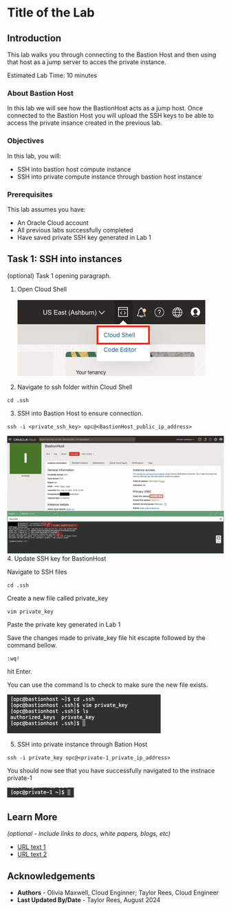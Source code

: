 # Title of the Lab

## Introduction

This lab walks you through connecting to the Bastion Host and then using that host as a jump server to acces the private instance. 

Estimated Lab Time: 10 minutes

### About Bastion Host

In this lab we will see how the BastionHost acts as a jump host. Once connected to the Bastion Host you will upload the SSH keys to be able to access the private insance created in the previous lab. 

### Objectives


In this lab, you will:
* SSH into bastion host compute instance 
* SSH into private compute instance through bastion host instance


### Prerequisites 

This lab assumes you have:
* An Oracle Cloud account
* All previous labs successfully completed
* Have saved private SSH key generated in Lab 1


## Task 1: SSH into instances

(optional) Task 1 opening paragraph.

1. Open Cloud Shell

	![Image alt text](images/cloud-shell.png)

2. Navigate to ssh folder within Cloud Shell 

```
cd .ssh
```

3. SSH into Bastion Host to ensure connection.  

```
ssh -i <private_ssh_key> opc@<BastionHost_public_ip_address> 
```

  ![Image alt text](images/ssh.png)
4. Update SSH key for BastionHost 

Navigate to SSH files

```
cd .ssh
```

Create a new file called private_key

```
vim private_key
```

Paste the private key generated in Lab 1

Save the changes made to private_key file 
hit escapte followed by the command bellow. 

```
:wq!
```
hit Enter.

You can use the command ls to check to make sure the new file exists. 

![Image alt text](images/vim.png)

5. SSH into private instance through Bation Host 

```
ssh -i private_key opc@<private-1_private_ip_address> 
```

You should now see that you have successfully navigated to the instnace private-1 


![Image alt text](images/private.png)

## Learn More

*(optional - include links to docs, white papers, blogs, etc)*

* [URL text 1](http://docs.oracle.com)
* [URL text 2](http://docs.oracle.com)

## Acknowledgements
* **Authors** - Olivia Maxwell, Cloud Enginner; Taylor Rees, Cloud Engineer
* **Last Updated By/Date** - Taylor Rees, August 2024
